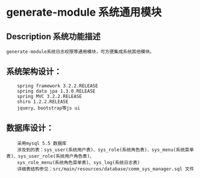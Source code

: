 # generate-module 系统通用模块

## Description 系统功能描述
    generate-module系统日志权限等通用模块，可方便集成系统其他模块。
    
    
## 系统架构设计：
		spring framework 3.2.2.RELEASE
		spring data jpa 1.3.0.RELEASE
		spring MVC 3.2.2.RELEASE
		shiro 1.2.2.RELEASE
		jquery、bootstrap等js ui


## 数据库设计：
		采用mysql 5.5 数据库
		涉及到的表：sys_user(系统用户表)、sys_role(系统角色表)、sys_menu(系统菜单表)、sys_user_role(系统用户角色表)、
		sys_role_menu(系统角色菜单表)、sys_log(系统日志表)
		详细表结构参见：src/main/resources/database/comm_sys_manager.sql 文件

